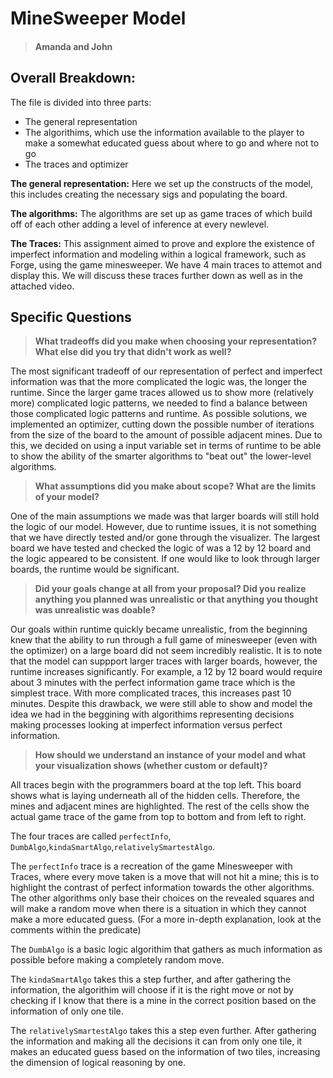 # MineSweeper Model

> #### Amanda and John

## Overall Breakdown:

The file is divided into three parts: 
- The general representation
- The algorithims, which use the information available to the player to make a somewhat educated guess about where to go and where not to go
- The traces and optimizer

**The general representation:** Here we set up the constructs of the model, this includes creating the necessary sigs and populating the board. 

**The algorithms:**
The algorithms are set up as game traces of which build off of each other adding a level of inference at every newlevel.

**The Traces:** 
This assignment aimed to prove and explore the existence of imperfect information and modeling within a logical framework, such as Forge, using the game minesweeper. We have 4 main traces to attemot and display this. We will discuss these traces further down as well as in the attached video. 

## Specific Questions 

> **What tradeoffs did you make when choosing your representation? What else did you try that didn't work as well?**

The most significant tradeoff of our representation of perfect and imperfect information was that the more complicated the logic was, the longer the runtime. Since the larger game traces allowed us to show more (relatively more) complicated logic patterns, we needed to find a balance between those complicated logic patterns and runtime. As possible solutions, we implemented an optimizer, cutting down the possible number of iterations from the size of the board to the amount of possible adjacent mines. Due to this, we decided on using a input variable set in terms of runtime to be able to show the ability of the smarter algorithms to "beat out" the lower-level algorithms. 

> **What assumptions did you make about scope? What are the limits of your model?**

One of the main assumptions we made was that larger boards will still hold the logic of our model. However, due to runtime issues, it is not something that we have directly tested and/or gone through the visualizer. The largest board we have tested and checked the logic of was a 12 by 12 board and the logic appeared to be consistent. If one would like to look through larger boards, the runtime would be significant. 


> **Did your goals change at all from your proposal? Did you realize anything you planned was unrealistic or that anything you thought was unrealistic was doable?**

Our goals within runtime quickly became unrealistic, from the beginning knew that the ability to run through a full game of minesweeper (even with the optimizer) on a large board did not seem incredibly realistic. It is to note that the model can suppport larger traces with larger boards, however, the runtime increases significantly. For example, a 12 by 12 board would require about 3 minutes with the perfect information game trace which is the simplest trace. With more complicated traces, this increases past 10 minutes. Despite this drawback, we were still able to show and model the idea we had in the beggining with algorithims representing decisions making processes looking at imperfect information versus perfect information. 

> **How should we understand an instance of your model and what your visualization shows (whether custom or default)?**

All traces begin with the programmers board at the top left. This board shows what is laying underneath all of the hidden cells. Therefore, the mines and adjacent mines are highlighted. The rest of the cells show the actual game trace of the game from top to bottom and from left to right.

The four traces are called `perfectInfo`, `DumbAlgo`,`kindaSmartAlgo`,`relativelySmartestAlgo`. 

The `perfectInfo` trace is a recreation of the game Minesweeper with Traces, where every move taken is a move that will not hit a mine; this is to highlight the contrast of perfect information towards the other algorithms. The other algorithms only base their choices on the revealed squares and will make a random move when there is a situation in which they cannot make a more educated guess. (For a more in-depth explanation, look at the comments within the predicate)

The `DumbAlgo` is a basic logic algorithim that gathers as much information as possible before making a completely random move.

The `kindaSmartAlgo` takes this a step further, and after gathering the information, the algorithim will choose if it is the right move or not by checking if I know that there is a mine in the correct position based on the information of only one tile. 

The `relativelySmartestAlgo` takes this a step even further. After gathering the information and making all the decisions it can from only one tile, it makes an educated guess based on the information of two tiles, increasing the dimension of logical reasoning by one.